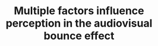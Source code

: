 ---
title: "Multiple factors influence perception in the audiovisual bounce effect"
project_id: 
conf_date: 2023-07-01
conference_id: "OHBM_2023"
presenters:
   - isabel_gephart
   - tyler_morgan
   - javier_gonzalez-castillo
   - daniel_handwerker
   - peter_bandettini
summary: ""
file: /assets/presentations/OHBM2023_Gephart.pdf
filename: OHBM2023_Gephart.pdf
layout: presentation
---